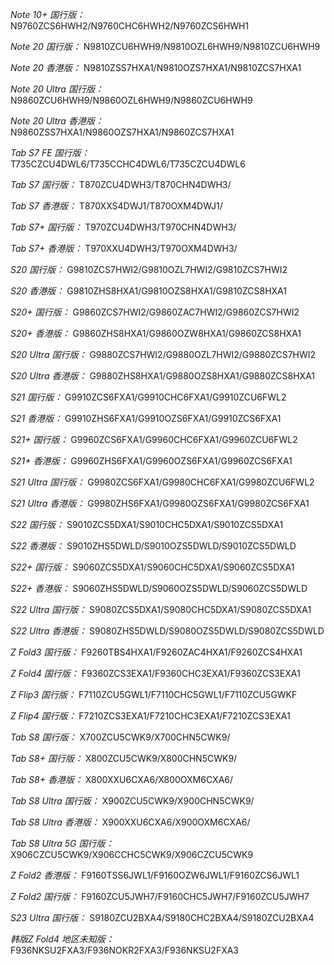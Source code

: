 *Note 10+ 国行版：*
N9760ZCS6HWH2/N9760CHC6HWH2/N9760ZCS6HWH1

*Note 20 国行版：*
N9810ZCU6HWH9/N9810OZL6HWH9/N9810ZCU6HWH9

*Note 20 香港版：*
N9810ZSS7HXA1/N9810OZS7HXA1/N9810ZCS7HXA1

*Note 20 Ultra 国行版：*
N9860ZCU6HWH9/N9860OZL6HWH9/N9860ZCU6HWH9

*Note 20 Ultra 香港版：*
N9860ZSS7HXA1/N9860OZS7HXA1/N9860ZCS7HXA1

*Tab S7 FE 国行版：*
T735CZCU4DWL6/T735CCHC4DWL6/T735CZCU4DWL6

*Tab S7 国行版：*
T870ZCU4DWH3/T870CHN4DWH3/

*Tab S7 香港版：*
T870XXS4DWJ1/T870OXM4DWJ1/

*Tab S7+ 国行版：*
T970ZCU4DWH3/T970CHN4DWH3/

*Tab S7+ 香港版：*
T970XXU4DWH3/T970OXM4DWH3/

*S20 国行版：*
G9810ZCS7HWI2/G9810OZL7HWI2/G9810ZCS7HWI2

*S20 香港版：*
G9810ZHS8HXA1/G9810OZS8HXA1/G9810ZCS8HXA1

*S20+ 国行版：*
G9860ZCS7HWI2/G9860ZAC7HWI2/G9860ZCS7HWI2

*S20+ 香港版：*
G9860ZHS8HXA1/G9860OZW8HXA1/G9860ZCS8HXA1

*S20 Ultra 国行版：*
G9880ZCS7HWI2/G9880OZL7HWI2/G9880ZCS7HWI2

*S20 Ultra 香港版：*
G9880ZHS8HXA1/G9880OZS8HXA1/G9880ZCS8HXA1

*S21 国行版：*
G9910ZCS6FXA1/G9910CHC6FXA1/G9910ZCU6FWL2

*S21 香港版：*
G9910ZHS6FXA1/G9910OZS6FXA1/G9910ZCS6FXA1

*S21+ 国行版：*
G9960ZCS6FXA1/G9960CHC6FXA1/G9960ZCU6FWL2

*S21+ 香港版：*
G9960ZHS6FXA1/G9960OZS6FXA1/G9960ZCS6FXA1

*S21 Ultra 国行版：*
G9980ZCS6FXA1/G9980CHC6FXA1/G9980ZCU6FWL2

*S21 Ultra 香港版：*
G9980ZHS6FXA1/G9980OZS6FXA1/G9980ZCS6FXA1

*S22 国行版：*
S9010ZCS5DXA1/S9010CHC5DXA1/S9010ZCS5DXA1

*S22 香港版：*
S9010ZHS5DWLD/S9010OZS5DWLD/S9010ZCS5DWLD

*S22+ 国行版：*
S9060ZCS5DXA1/S9060CHC5DXA1/S9060ZCS5DXA1

*S22+ 香港版：*
S9060ZHS5DWLD/S9060OZS5DWLD/S9060ZCS5DWLD

*S22 Ultra 国行版：*
S9080ZCS5DXA1/S9080CHC5DXA1/S9080ZCS5DXA1

*S22 Ultra 香港版：*
S9080ZHS5DWLD/S9080OZS5DWLD/S9080ZCS5DWLD

*Z Fold3 国行版：*
F9260TBS4HXA1/F9260ZAC4HXA1/F9260ZCS4HXA1

*Z Fold4 国行版：*
F9360ZCS3EXA1/F9360CHC3EXA1/F9360ZCS3EXA1

*Z Flip3 国行版：*
F7110ZCU5GWL1/F7110CHC5GWL1/F7110ZCU5GWKF

*Z Flip4 国行版：*
F7210ZCS3EXA1/F7210CHC3EXA1/F7210ZCS3EXA1

*Tab S8 国行版：*
X700ZCU5CWK9/X700CHN5CWK9/

*Tab S8+ 国行版：*
X800ZCU5CWK9/X800CHN5CWK9/

*Tab S8+ 香港版：*
X800XXU6CXA6/X800OXM6CXA6/

*Tab S8 Ultra 国行版：*
X900ZCU5CWK9/X900CHN5CWK9/

*Tab S8 Ultra 香港版：*
X900XXU6CXA6/X900OXM6CXA6/

*Tab S8 Ultra 5G 国行版：*
X906CZCU5CWK9/X906CCHC5CWK9/X906CZCU5CWK9

*Z Fold2 香港版：*
F9160TSS6JWL1/F9160OZW6JWL1/F9160ZCS6JWL1

*Z Fold2 国行版：*
F9160ZCU5JWH7/F9160CHC5JWH7/F9160ZCU5JWH7

*S23 Ultra 国行版：*
S9180ZCU2BXA4/S9180CHC2BXA4/S9180ZCU2BXA4

*韩版Z Fold4 地区未知版：*
F936NKSU2FXA3/F936NOKR2FXA3/F936NKSU2FXA3

